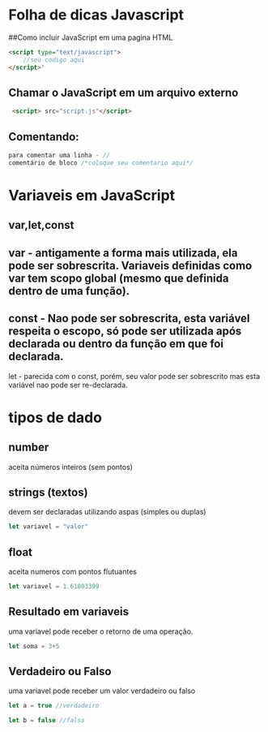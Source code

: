 # Folha de dicas Javascript
##Como incluir JavaScript em uma pagina HTML
```html
<script type="text/javascript">
    //seu codigo aqui
</script>'
```
## Chamar o JavaScript em um arquivo externo
```html
 <script> src="script.js"</script>
```

## Comentando:


```js
para comentar uma linha - //
comentário de bloco /*coloque seu comentario aqui*/


```
# Variaveis em JavaScript
## var,let,const
var - antigamente a forma mais utilizada, ela pode ser sobrescrita. Variaveis definidas como var tem scopo global (mesmo que definida dentro de uma função).
------------------------------------------------------------------------------------------------------
const - Nao pode ser sobrescrita, esta variável respeita o escopo, só pode ser utilizada após declarada ou dentro da função em que foi declarada.
------------------------------------------------------------------------------------------------------
let - parecida com o const, porém, seu valor pode ser sobrescrito mas esta variável nao pode ser re-declarada.

# tipos de dado
## number
aceita números inteiros (sem pontos)
## strings (textos)
devem ser declaradas utilizando aspas (simples ou duplas)
```js
let variavel = "valor"
```
## float 
aceita numeros com pontos flutuantes 
```js
let variavel = 1.61803399
```
## Resultado em variaveis
uma variavel pode receber o retorno de uma operação.
```js
let soma = 3+5
```
## Verdadeiro ou Falso
uma variavel pode receber um valor verdadeiro ou falso

```js
let a = true //verdadeiro

let b = false //falso
```

